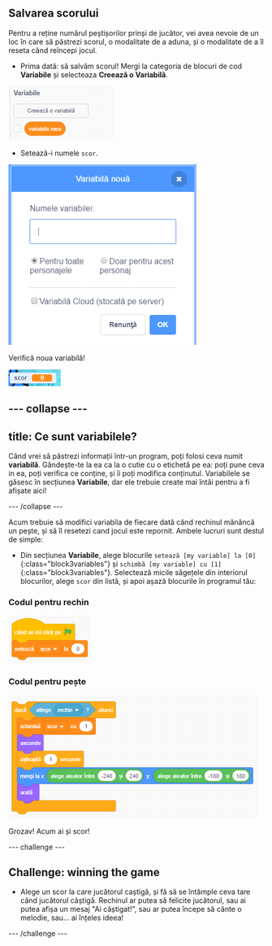 ## Salvarea scorului

Pentru a reține numărul peștișorilor prinși de jucător, vei avea nevoie de un loc în care să păstrezi scorul, o modalitate de a aduna, și o modalitate de a îl reseta când reîncepi jocul.

+ Prima dată: să salvăm scorul! Mergi la categoria de blocuri de cod **Variabile** și selecteaza **Creează o Variabilă**.

![](images/catch5.png)

+ Setează-i numele `scor`. 

![](images/catch6.png)

Verifică noua variabilă!

![Variabila Scor este afișată pe scenă](images/scoreVariableStage.png)

--- collapse ---
---
title: Ce sunt variabilele?
---

Când vrei să păstrezi informații într-un program, poți folosi ceva numit **variabilă**. Gândește-te la ea ca la o cutie cu o etichetă pe ea: poți pune ceva in ea, poți verifica ce conține, și îi poți modifica conținutul. Variabilele se găsesc în secțiunea **Variabile**, dar ele trebuie create mai întâi pentru a fi afișate aici!

--- /collapse ---

Acum trebuie să modifici variabila de fiecare dată când rechinul mănâncă un pește, și să îl resetezi cand jocul este repornit. Ambele lucruri sunt destul de simple:

+ Din secțiunea **Variabile**, alege blocurile `setează [my variable] la [0]`{:class="block3variables"} și `schimbă [my variable] cu [1]`{:class="block3variables"}. Selectează micile săgețele din interiorul blocurilor, alege `scor` din listă, și apoi așază blocurile în programul tău:

### Codul pentru rechin

![blocks_1546569190_9005241](images/blocks_1546569190_9005241.png)

### Codul pentru pește

![blocks_1546569191_975879](images/blocks_1546569191_975879.png)

Grozav! Acum ai și scor!

--- challenge ---

## Challenge: winning the game

+ Alege un scor la care jucătorul caștigă, și fă să se întâmple ceva tare când jucătorul câștigă. Rechinul ar putea să felicite jucătorul, sau ai putea afișa un mesaj "Ai câștigat!", sau ar putea începe să cânte o melodie, sau... ai înțeles ideea!

--- /challenge ---

